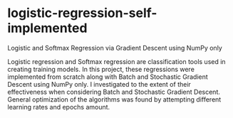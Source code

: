 # logistic-regression-self-implemented
Logistic and Softmax Regression via Gradient Descent using NumPy only


Logistic regression and Softmax regression are classification tools used in creating training models. In this project, these regressions were implemented from scratch along with Batch and Stochastic Gradient Descent using NumPy only. I investigated to the extent of their effectiveness when considering Batch and Stochastic Gradient Descent. General optimization of the algorithms was found by attempting different learning rates and epochs amount.
